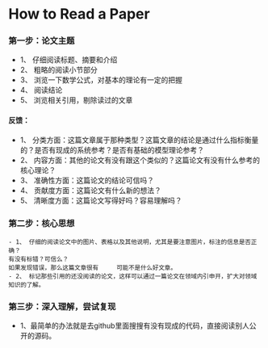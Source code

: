 # How to Read a Paper

### 第一步：论文主题
   - 1、 仔细阅读标题、摘要和介绍
   - 2、 粗略的阅读小节部分
   - 3、 浏览一下数学公式，对基本的理论有一定的把握
   - 4、 阅读结论
   - 5、 浏览相关引用，剔除读过的文章

#### 反馈：
 - 1、 分类方面：这篇文章属于那种类型？这篇文章的结论是通过什么指标衡量的？是否有现成的系统参考？是否有基础的模型理论参考？
 - 2、 内容方面：其他的论文有没有跟这个类似的？这篇论文有没有什么参考的核心理论？
 - 3、 准确性方面：这篇论文的结论可信吗？
 - 4、 贡献度方面：这篇论文有什么新的想法？
 - 5、 清晰度方面：这篇论文写得好吗？容易理解吗？


### 第二步：核心思想
    - 1、 仔细的阅读论文中的图片、表格以及其他说明，尤其是要注意图片，标注的信息是否正确？
    有没有标错？可信么？
    如果发现错误，那么这篇文章很有     可能不是什么好文章。
    - 2、 标记那些引用的还没阅读的论文，这样可以通过一篇论文在领域内引申开，扩大对领域知识的了解。

### 第三步：深入理解，尝试复现
  - 1、最简单的办法就是去github里面搜搜有没有现成的代码，直接阅读别人公开的源码。
